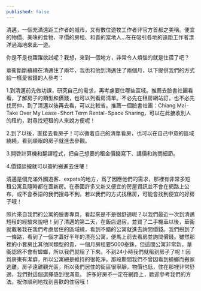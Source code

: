 ```yaml
---
published: false
---
```

清邁，一個充滿遠距工作者的城市，又有數位遊牧工作者非官方首都之美稱。便宜的物價、美味的食物、平價的房租、和善的當地人…在在吸引各地的遠距工作者漂洋過海地來此一遊。

你是不是也躍躍欲試呢？我想，來到一個地方，非常令人煩惱的就是住宿了吧？

華衞斷斷續續在清邁住了兩年，我也和他到清邁住了兩個月，以下提供我們的方式給一樣愛省錢的人參考：

1.到清邁前先做功課，研究自己的需求，再考慮要住哪些區域。推薦去臉書社團看看，了解房子的類型和價錢，也可以列看房清單。不必先在租房網站訂，也不必先找房仲，到了清邁以後再去看，可以比較省。推薦一個臉書社團：Chiang Mai - Take Over My Lease - Short Term Rental - Space Sharing，可以在此接收別人的租約，對尋找短租的人來說方便呢！

2.到了以後，直接去看房子！可以循着自己的清單看房，也可以在自己中意的區域繞繞，看到順眼的房子就進去參觀。

3.開啓計算機和翻譯程式，把自己想要的租金價錢寫下、講價和詢問細節。

4.價錢談攏就可以簽約搬進去住嘍！

清邁是個充滿外國遊客、expats的地方，爲了因應他們的需求，那裡有非常多短租公寓且隨時都在蓋新房。在泰國許多又新又便宜的房屋資訊並不會在網路上公布，或不會泰語的我們搜尋不到。若以我們的方式找租房，可能會找到便宜的好房子哦！


照片來自我們的公寓的臉書專頁，看起來是不是很舒適呢？以我們最近一次到清邁短租的經驗來說吧！到了清邁的第二天，在飯店退宿，並買了二手機車以後，華衞就載著我在我們考慮居住的區域繞，看到不錯的公寓就進去詢問價錢。我們拐到了一條路，看到了一個才蓋好半年的漂亮公寓，便馬上前去看房並詢問價錢。雖然那裡的小套房比其他同類型的貴，一個月房租要5000泰銖，但這間公寓非常新，華衞認爲不會有蟑螂，所以我們就租了下來。不到24小時我們就租到房子了呢！因爲房東有潔癖，所以公寓總是維持的很乾淨。那段期間我們不曾因看到蟑螂而搬家逃離。房子遠離觀光區，所以我們居住的街區很寧靜，物價也低，住在那裡非常舒適，我們對這個選擇感到很滿意。
許多好房不一定在網路上，歡迎參考我們的方法。祝你順利地找到喜歡的住宿哦！